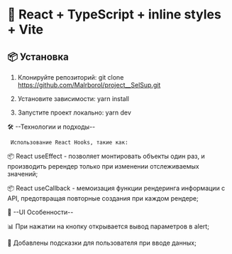 # 🚀 React + TypeScript + inline styles + Vite

## 📦 Установка

1. Клонируйте репозиторий: git clone https://github.com/MalrboroI/project__SelSup.git
2. Установите зависимости: yarn install

3. Запустите проект локально: yarn dev

🛠️ --Технологии и подходы--

     Использование React Hooks, такие как:

📦 React useEffect - позволяет монтировать объекты один раз, и производить ререндер только при изменении отслеживаемых значений;

📦 React useCallback - мемоизация функции рендеринга информации с API, предотвращая повторные создания при каждом рендере;


🧭 --UI Особенности--

📊 При нажатии на кнопку открывается вывод параметров в alert;

📌 Добавлены подсказки для пользователя при вводе данных;
